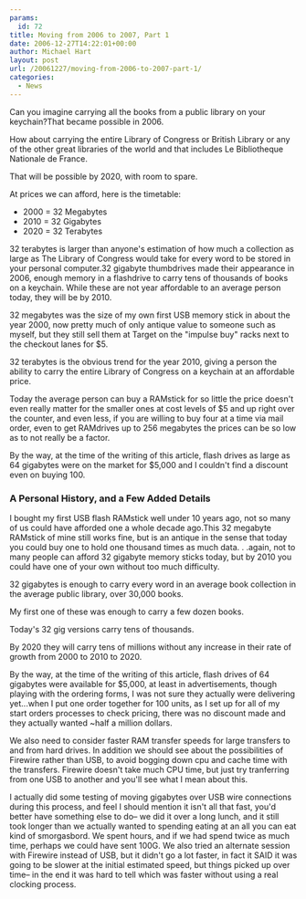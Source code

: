 ```yaml
---
params:
  id: 72
title: Moving from 2006 to 2007, Part 1
date: 2006-12-27T14:22:01+00:00
author: Michael Hart
layout: post
url: /20061227/moving-from-2006-to-2007-part-1/
categories:
  - News
---
```

Can you imagine carrying all the books from a public library on your keychain?That became possible in 2006.

How about carrying the entire Library of Congress or British Library or any of the other great libraries of the world and that includes Le Bibliotheque Nationale de France.

That will be possible by 2020, with room to spare.

At prices we can afford, here is the timetable:

  * 2000 = 32 Megabytes
  * 2010 = 32 Gigabytes
  * 2020 = 32 Terabytes

<!--more-->


32 terabytes is larger than anyone's estimation of how much a collection as large as The Library of Congress would take for every word to be stored in your personal computer.32 gigabyte thumbdrives made their appearance in 2006, enough memory in a flashdrive to carry tens of thousands of books on a keychain. While these are not year affordable to an average person today, they will be by 2010.

32 megabytes was the size of my own first USB memory stick in about the year 2000, now pretty much of only antique value to someone such as myself, but they still sell them at Target on the "impulse buy" racks next to the checkout lanes for $5.

32 terabytes is the obvious trend for the year 2010, giving a person the ability to carry the entire Library of Congress on a keychain at an affordable price.

Today the average person can buy a RAMstick for so little the price doesn't even really matter for the smaller ones at cost levels of $5 and up right over the counter, and even less, if you are willing to buy four at a time via mail order, even to get RAMdrives up to 256 megabytes the prices can be so low as to not really be a factor.

By the way, at the time of the writing of this article, flash drives as large as 64 gigabytes were on the market for $5,000 and I couldn't find a discount even on buying 100.

### A Personal History, and a Few Added Details

I bought my first USB flash RAMstick well under 10 years ago, not so many of us could have afforded one a whole decade ago.This 32 megabyte RAMstick of mine still works fine, but is an antique in the sense that today you could buy one to hold one thousand times as much data. . .again, not to many people can afford 32 gigabyte memory sticks today, but by 2010 you could have one of your own without too much difficulty.

32 gigabytes is enough to carry every word in an average book collection in the average public library, over 30,000 books.

My first one of these was enough to carry a few dozen books.

Today's 32 gig versions carry tens of thousands.

By 2020 they will carry tens of millions without any increase in their rate of growth from 2000 to 2010 to 2020.

By the way, at the time of the writing of this article, flash drives of 64 gigabytes were available for $5,000, at least in advertisements, though playing with the ordering forms, I was not sure they actually were delivering yet...when I put one order together for 100 units, as I set up for all of my start orders processes to check pricing, there was no discount made and they actually wanted ~half a million dollars.

We also need to consider faster RAM transfer speeds for large transfers to and from hard drives. In addition we should see about the possibilities of Firewire rather than USB, to avoid bogging down cpu and cache time with the transfers. Firewire doesn't take much CPU time, but just try tranferring from one USB to another and you'll see what I mean about this.

I actually did some testing of moving gigabytes over USB wire connections during this process, and feel I should mention it isn't all that fast, you'd better have something else to do– we did it over a long lunch, and it still took longer than we actually wanted to spending eating at an all you can eat kind of smorgasbord. We spent hours, and if we had spend twice as much time, perhaps we could have sent 100G. We also tried an alternate session with Firewire instead of USB, but it didn't go a lot faster, in fact it SAID it was going to be slower at the initial estimated speed, but things picked up over time– in the end it was hard to tell which was faster without using a real clocking process.
